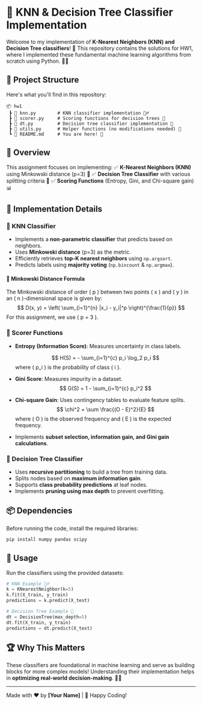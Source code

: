# 🧠 KNN & Decision Tree Classifier Implementation

Welcome to my implementation of **K-Nearest Neighbors (KNN) and Decision Tree classifiers**! 🚀
This repository contains the solutions for HW1, where I implemented these fundamental machine learning algorithms from scratch using Python. 🐍💡

## 📂 Project Structure
Here's what you'll find in this repository:

```
📦 hw1
 ┣ 📜 knn.py        # KNN classifier implementation 🏃‍♂️
 ┣ 📜 scorer.py     # Scoring functions for decision trees 🎯
 ┣ 📜 dt.py         # Decision tree classifier implementation 🌳
 ┣ 📜 utils.py      # Helper functions (no modifications needed) 🔧
 ┗ 📜 README.md     # You are here! 📖
```

## 📖 Overview
This assignment focuses on implementing:
✅ **K-Nearest Neighbors (KNN)** using Minkowski distance (p=3) 📏
✅ **Decision Tree Classifier** with various splitting criteria 🌳
✅ **Scoring Functions** (Entropy, Gini, and Chi-square gain) 📊

## 🚀 Implementation Details
### 🔹 KNN Classifier
- Implements a **non-parametric classifier** that predicts based on neighbors.
- Uses **Minkowski distance** (p=3) as the metric.
- Efficiently retrieves **top-K nearest neighbors** using `np.argsort`.
- Predicts labels using **majority voting** (`np.bincount` & `np.argmax`).

#### 📏 Minkowski Distance Formula
The Minkowski distance of order \( p \) between two points \( x \) and \( y \) in an \( n \)-dimensional space is given by:
$$
D(x, y) = \left( \sum_{i=1}^{n} |x_i - y_i|^p \right)^{\frac{1}{p}}
$$
For this assignment, we use \( p = 3 \).

### 🔹 Scorer Functions
- **Entropy (Information Score)**: Measures uncertainty in class labels.

  $$
  H(S) = - \sum_{i=1}^{c} p_i \log_2 p_i
  $$
  where \( p_i \) is the probability of class \( i \).

- **Gini Score**: Measures impurity in a dataset.
  $$
  G(S) = 1 - \sum_{i=1}^{c} p_i^2
  $$

- **Chi-square Gain**: Uses contingency tables to evaluate feature splits.
  $$
  \chi^2 = \sum \frac{(O - E)^2}{E}
  $$
  where \( O \) is the observed frequency and \( E \) is the expected frequency.

- Implements **subset selection, information gain, and Gini gain calculations**.

### 🔹 Decision Tree Classifier
- Uses **recursive partitioning** to build a tree from training data.
- Splits nodes based on **maximum information gain**.
- Supports **class probability predictions** at leaf nodes.
- Implements **pruning using max depth** to prevent overfitting.

## 📦 Dependencies
Before running the code, install the required libraries:
```bash
pip install numpy pandas scipy
```

## 🎯 Usage
Run the classifiers using the provided datasets:
```python
# KNN Example 🏃‍♂️
k = KNearestNeighbor(k=5)
k.fit(X_train, y_train)
predictions = k.predict(X_test)
```

```python
# Decision Tree Example 🌳
dt = DecisionTree(max_depth=5)
dt.fit(X_train, y_train)
predictions = dt.predict(X_test)
```

## 🏆 Why This Matters
These classifiers are foundational in machine learning and serve as building blocks for more complex models! Understanding their implementation helps in **optimizing real-world decision-making**. 🧠💡

---
Made with ❤️ by **[Your Name]** | 🚀 Happy Coding!
